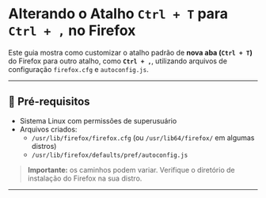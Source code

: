 # Alterando o Atalho `Ctrl + T` para `Ctrl + ,` no Firefox

Este guia mostra como customizar o atalho padrão de **nova aba (`Ctrl + T`)** do Firefox para outro atalho, como **`Ctrl + ,`**, utilizando arquivos de configuração `firefox.cfg` e `autoconfig.js`.

---

## 📝 Pré-requisitos

- Sistema Linux com permissões de superusuário
- Arquivos criados:
  - `/usr/lib/firefox/firefox.cfg` (ou `/usr/lib64/firefox/` em algumas distros)
  - `/usr/lib/firefox/defaults/pref/autoconfig.js`

> **Importante:** os caminhos podem variar. Verifique o diretório de instalação do Firefox na sua distro.

---

